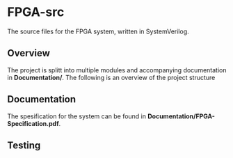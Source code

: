# FPGA-src
The source files for the FPGA system, written in SystemVerilog.

## Overview 
The project is splitt into multiple modules and accompanying documentation in **Documentation/**.
The following is an overview of the project structure

## Documentation
The spesification for the system can be found in **Documentation/FPGA-Specification.pdf**.

## Testing

